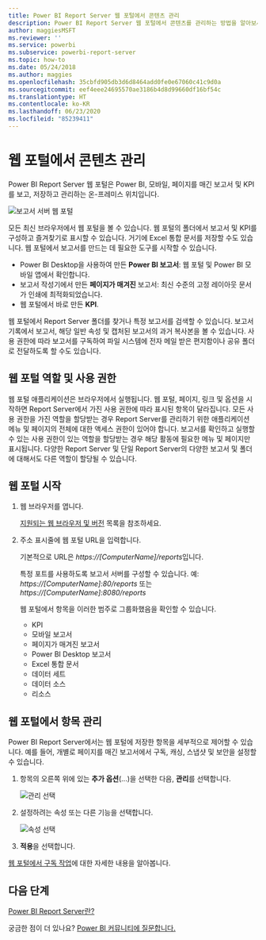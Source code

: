 ```yaml
---
title: Power BI Report Server 웹 포털에서 콘텐츠 관리
description: Power BI Report Server 웹 포털에서 콘텐츠를 관리하는 방법을 알아보세요.
author: maggiesMSFT
ms.reviewer: ''
ms.service: powerbi
ms.subservice: powerbi-report-server
ms.topic: how-to
ms.date: 05/24/2018
ms.author: maggies
ms.openlocfilehash: 35cbfd905db3d6d8464add0fe0e67060c41c9d0a
ms.sourcegitcommit: eef4eee24695570ae3186b4d8d99660df16bf54c
ms.translationtype: HT
ms.contentlocale: ko-KR
ms.lasthandoff: 06/23/2020
ms.locfileid: "85239411"
---
```

# <a name="manage-content-in-the-web-portal"></a>웹 포털에서 콘텐츠 관리 
Power BI Report Server 웹 포털은 Power BI, 모바일, 페이지를 매긴 보고서 및 KPI를 보고, 저장하고 관리하는 온-프레미스 위치입니다.

![보고서 서버 웹 포털](media/getting-around/report-server-web-portal.png)

모든 최신 브라우저에서 웹 포털을 볼 수 있습니다. 웹 포털의 폴더에서 보고서 및 KPI를 구성하고 즐겨찾기로 표시할 수 있습니다. 거기에 Excel 통합 문서를 저장할 수도 있습니다. 웹 포털에서 보고서를 만드는 데 필요한 도구를 시작할 수 있습니다.

* Power BI Desktop을 사용하여 만든 **Power BI 보고서**: 웹 포털 및 Power BI 모바일 앱에서 확인합니다.
* 보고서 작성기에서 만든 **페이지가 매겨진** 보고서: 최신 수준의 고정 레이아웃 문서가 인쇄에 최적화되었습니다.
* 웹 포털에서 바로 만든 **KPI**.

웹 포털에서 Report Server 폴더를 찾거나 특정 보고서를 검색할 수 있습니다. 보고서 기록에서 보고서, 해당 일반 속성 및 캡처된 보고서의 과거 복사본을 볼 수 있습니다. 사용 권한에 따라 보고서를 구독하여 파일 시스템에 전자 메일 받은 편지함이나 공유 폴더로 전달하도록 할 수도 있습니다.

## <a name="web-portal-roles-and-permissions"></a>웹 포털 역할 및 사용 권한
웹 포털 애플리케이션은 브라우저에서 실행됩니다. 웹 포털, 페이지, 링크 및 옵션을 시작하면 Report Server에서 가진 사용 권한에 따라 표시된 항목이 달라집니다. 모든 사용 권한을 가진 역할을 할당받는 경우 Report Server를 관리하기 위한 애플리케이션 메뉴 및 페이지의 전체에 대한 액세스 권한이 있어야 합니다. 보고서를 확인하고 실행할 수 있는 사용 권한이 있는 역할을 할당받는 경우 해당 활동에 필요한 메뉴 및 페이지만 표시됩니다. 다양한 Report Server 및 단일 Report Server의 다양한 보고서 및 폴더에 대해서도 다른 역할이 할당될 수 있습니다.

## <a name="start-the-web-portal"></a>웹 포털 시작
1. 웹 브라우저를 엽니다.
   
    [지원되는 웹 브라우저 및 버전](browser-support.md) 목록을 참조하세요.
2. 주소 표시줄에 웹 포털 URL을 입력합니다.
   
    기본적으로 URL은 <em>https://[ComputerName]/reports</em>입니다.
   
    특정 포트를 사용하도록 보고서 서버를 구성할 수 있습니다. 예: <em>https://[ComputerName]:80/reports</em> 또는 <em>https://[ComputerName]:8080/reports</em>
   
    웹 포털에서 항목을 이러한 범주로 그룹화했음을 확인할 수 있습니다.
   
   * KPI
   * 모바일 보고서
   * 페이지가 매겨진 보고서
   * Power BI Desktop 보고서
   * Excel 통합 문서
   * 데이터 세트
   * 데이터 소스
   * 리소스

## <a name="manage-items-in-the-web-portal"></a>웹 포털에서 항목 관리
Power BI Report Server에서는 웹 포털에 저장한 항목을 세부적으로 제어할 수 있습니다. 예를 들어, 개별로 페이지를 매긴 보고서에서 구독, 캐싱, 스냅샷 및 보안을 설정할 수 있습니다.

1. 항목의 오른쪽 위에 있는 **추가 옵션**(...)을 선택한 다음, **관리**를 선택합니다.
   
    ![관리 선택](media/getting-around/report-server-web-portal-manage-ellipsis.png)
2. 설정하려는 속성 또는 다른 기능을 선택합니다.
   
    ![속성 선택](media/getting-around/report-server-web-portal-manage-properties.png)
3. **적용**을 선택합니다.

[웹 포털에서 구독 작업](https://docs.microsoft.com/sql/reporting-services/working-with-subscriptions-web-portal)에 대한 자세한 내용을 알아봅니다.

## <a name="next-steps"></a>다음 단계
[Power BI Report Server란?](get-started.md)

궁금한 점이 더 있나요? [Power BI 커뮤니티에 질문합니다.](https://community.powerbi.com/)

